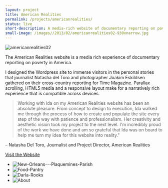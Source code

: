 ```yaml
---
layout: project
title: American Realities
permalink: /projects/americanrealities/
status: live
short-description: A media-rich website of documentary reporting on poverty in America
small-image: /images//2013/02/americanrealities02-930xnarrow.jpg
---
```



<img class="alignnone block-th" alt="americanrealities02" src="{{ site.baseurl }}/images//2013/02/americanrealities02.jpg"  />

The American Realities website is a media rich experience of documentary reporting on poverty in America. 

I designed the Wordpress site to immerse visitors in the personal stories that journalist Natasha del Toro and photographer Joakim Eskildsen gathered on their cross-country reporting for Time Magazine. Parallax scrolling, HTML5 media and a responsive layout make for a narratively rich experience that is compatible across devices. 


> Working with Ida on my American Realities website has been an absolute pleasure. From concept to design to execution, Ida walked me through the process of how to create and populate the site every step of the way with patience and professionalism. Her creativity and aesthetic vision took my project to the next level. I'm incredibly proud of the work we have done and am so grateful that Ida was on board to help me turn my idea for this website into reality." 
> 
– Natasha Del Toro, Journalist and Project Director, American Realities


<a href="http://americanrealities.org/" target="_blank" class="button small info">Visit the Website</a> 

<ul class="medium-block-grid-2 small-block-grid-1 ">

<li><img class="block-th" alt="New-Orleans---Plaquemines-Parish" src="{{ site.baseurl }}/images//2013/02/New-Orleans-Plaquemines-Parish-931x1024.jpg" /></li>

<li><img class="block-th" alt="Food-Pantry" src="{{ site.baseurl }}/images//2013/02/Food-Pantry-930x1024.jpg" /></li>

<li><img class="block-th" alt="Darla-Rooks" src="{{ site.baseurl }}/images//2013/02/Darla-Rooks-930x1024.jpg"  /></li>

<li><img class="block-th" alt="About" src="{{ site.baseurl }}/images//2013/02/About-930x1024.jpg"  /></li>

</ul>

